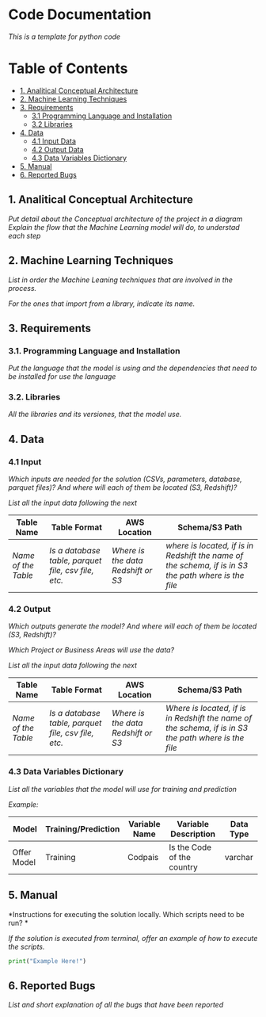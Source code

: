 # Code Documentation

*This is a template for python code*

# Table of Contents

* [1. Analitical Conceptual Architecture](1-Analitical-Conceptual-Architecture)
* [2. Machine Learning Techniques]()
* [3. Requirements]()
  * [3.1 Programming Language and Installation]()
  * [3.2 Libraries]()
* [4. Data]()
  * [4.1 Input Data]()
  * [4.2 Output Data]()
  * [4.3 Data Variables Dictionary]()
* [5. Manual]()
* [6. Reported Bugs]()

## 1. Analitical Conceptual Architecture
*Put detail about the Conceptual architecture of the project in a diagram*
*Explain the flow that the Machine Learning model will do, to understad each step*

## 2. Machine Learning Techniques
*List in order the Machine Leaning techniques that are involved in the process.*

*For the ones that import from a library, indicate its name.*

## 3. Requirements

### 3.1. Programming Language and Installation

*Put the language that the model is using and the dependencies that need to be installed for use the language*

### 3.2. Libraries

*All the libraries and its versiones, that the model use.*

## 4. Data

### 4.1 Input
*Which inputs are needed for the solution (CSVs, parameters, database, parquet files)? And where will each of them be located (S3, Redshift)?*

*List all the input data following the next*


|Table Name|Table Format|AWS Location|Schema/S3 Path|
|---|---|---|---|
| *Name of the Table*   | *Is a database table, parquet file, csv file, etc.*  | *Where is the data Redshift or S3* | *where is located, if is in Redshift the name of the schema, if is in S3 the path where is the file*   |

### 4.2 Output
*Which outputs generate the model? And where will each of them be located (S3, Redshift)?*

*Which Project or Business Areas will use the data?*

*List all the input data following the next*

|Table Name|Table Format|AWS Location|Schema/S3 Path|
|---|---|---|---|
|*Name of the Table*| *Is a database table, parquet file, csv file, etc.*  | *Where is the data Redshift or S3* | *Where is located, if is in Redshift the name of the schema, if is in S3 the path where is the file*   |

### 4.3 Data Variables Dictionary

*List all the variables that the model will use for training and prediction*

*Example:*

|Model|Training/Prediction|Variable Name|Variable Description|Data Type|
|-----|-------------------|-------------|--------------------|---------|
|Offer Model|Training|Codpais|Is the Code of the country | varchar|


## 5. Manual

*Instructions for executing the solution locally. Which scripts need to be run? *

*If the solution is executed from terminal, offer an example of how to execute the scripts.*

```python
print("Example Here!")
```

## 6. Reported Bugs
*List and short explanation of all the bugs that have been reported*

